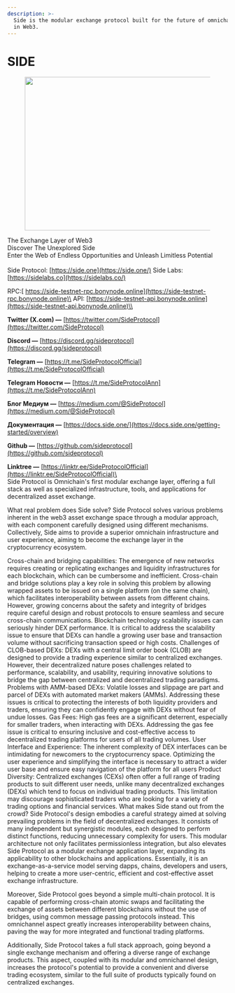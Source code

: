 ```yaml
---
description: >-
  Side is the modular exchange protocol built for the future of omnichain DeFi
  in Web3.
---
```


# SIDE

<figure><img src="https://miro.medium.com/v2/resize:fit:1260/0*zFOT-Sli7X6s9_vV.jpg" alt="" height="351" width="700"><figcaption></figcaption></figure>

The Exchange Layer of Web3\
Discover The Unexplored Side\
Enter the Web of Endless Opportunities and Unleash Limitless Potential\
\
Side Protocol: [https://side.one](https://side.one/) Side Labs: [https://sidelabs.co](https://sidelabs.co/)

RPC:[ https://side-testnet-rpc.bonynode.online](https://side-testnet-rpc.bonynode.online)\
API: [https://side-testnet-api.bonynode.online](https://side-testnet-api.bonynode.online)\\

**Twitter (X.com) —** [https://twitter.com/SideProtocol](https://twitter.com/SideProtocol)

**Discord —** [https://discord.gg/sideprotocol](https://discord.gg/sideprotocol)

**Telegram —** [https://t.me/SideProtocolOfficial](https://t.me/SideProtocolOfficial)

**Telegram Новости —** [https://t.me/SideProtocolAnn](https://t.me/SideProtocolAnn)

**Блог Медиум —** [https://medium.com/@SideProtocol](https://medium.com/@SideProtocol)

**Документация —** [https://docs.side.one/](https://docs.side.one/getting-started/overview)

**Github —** [https://github.com/sideprotocol](https://github.com/sideprotocol)

**Linktree —** [https://linktr.ee/SideProtocolOfficial](https://linktr.ee/SideProtocolOfficial)\
\
Side Protocol is Omnichain's first modular exchange layer, offering a full stack as well as specialized infrastructure, tools, and applications for decentralized asset exchange.

What real problem does Side solve? Side Protocol solves various problems inherent in the web3 asset exchange space through a modular approach, with each component carefully designed using different mechanisms. Collectively, Side aims to provide a superior omnichain infrastructure and user experience, aiming to become the exchange layer in the cryptocurrency ecosystem.

Cross-chain and bridging capabilities: The emergence of new networks requires creating or replicating exchanges and liquidity infrastructures for each blockchain, which can be cumbersome and inefficient. Cross-chain and bridge solutions play a key role in solving this problem by allowing wrapped assets to be issued on a single platform (on the same chain), which facilitates interoperability between assets from different chains. However, growing concerns about the safety and integrity of bridges require careful design and robust protocols to ensure seamless and secure cross-chain communications. Blockchain technology scalability issues can seriously hinder DEX performance. It is critical to address the scalability issue to ensure that DEXs can handle a growing user base and transaction volume without sacrificing transaction speed or high costs. Challenges of CLOB-based DEXs: DEXs with a central limit order book (CLOB) are designed to provide a trading experience similar to centralized exchanges. However, their decentralized nature poses challenges related to performance, scalability, and usability, requiring innovative solutions to bridge the gap between centralized and decentralized trading paradigms. Problems with AMM-based DEXs: Volatile losses and slippage are part and parcel of DEXs with automated market makers (AMMs). Addressing these issues is critical to protecting the interests of both liquidity providers and traders, ensuring they can confidently engage with DEXs without fear of undue losses. Gas Fees: High gas fees are a significant deterrent, especially for smaller traders, when interacting with DEXs. Addressing the gas fee issue is critical to ensuring inclusive and cost-effective access to decentralized trading platforms for users of all trading volumes. User Interface and Experience: The inherent complexity of DEX interfaces can be intimidating for newcomers to the cryptocurrency space. Optimizing the user experience and simplifying the interface is necessary to attract a wider user base and ensure easy navigation of the platform for all users Product Diversity: Centralized exchanges (CEXs) often offer a full range of trading products to suit different user needs, unlike many decentralized exchanges (DEXs) which tend to focus on individual trading products. This limitation may discourage sophisticated traders who are looking for a variety of trading options and financial services. What makes Side stand out from the crowd? Side Protocol's design embodies a careful strategy aimed at solving prevailing problems in the field of decentralized exchanges. It consists of many independent but synergistic modules, each designed to perform distinct functions, reducing unnecessary complexity for users. This modular architecture not only facilitates permissionless integration, but also elevates Side Protocol as a modular exchange application layer, expanding its applicability to other blockchains and applications. Essentially, it is an exchange-as-a-service model serving dapps, chains, developers and users, helping to create a more user-centric, efficient and cost-effective asset exchange infrastructure.

Moreover, Side Protocol goes beyond a simple multi-chain protocol. It is capable of performing cross-chain atomic swaps and facilitating the exchange of assets between different blockchains without the use of bridges, using common message passing protocols instead. This omnichannel aspect greatly increases interoperability between chains, paving the way for more integrated and functional trading platforms.

Additionally, Side Protocol takes a full stack approach, going beyond a single exchange mechanism and offering a diverse range of exchange products. This aspect, coupled with its modular and omnichannel design, increases the protocol's potential to provide a convenient and diverse trading ecosystem, similar to the full suite of products typically found on centralized exchanges.
